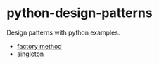 # python-design-patterns
Design patterns with python examples.

 - [factory method](factory_method/factory.py) 
 - [singleton](https://www.youtube.com/watch?v=dQw4w9WgXcQ) 
